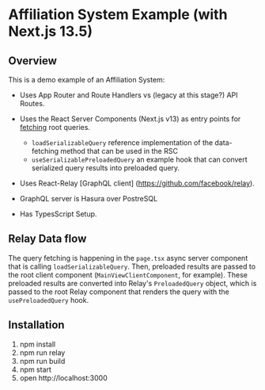 # Affiliation System Example (with Next.js 13.5)

## Overview

This is a demo example of an Affiliation System:

- Uses App Router and Route Handlers vs (legacy at this stage?) API Routes.

- Uses the React Server Components (Next.js v13) as entry points for [fetching](https://beta.nextjs.org/docs/data-fetching/fetching) root queries.

  - `loadSerializableQuery` reference implementation of the data-fetching method that can be used in the RSC
  - `useSerializablePreloadedQuery` an example hook that can convert serialized query results into preloaded query.

- Uses React-Relay [GraphQL client] (https://github.com/facebook/relay).

- GraphQL server is Hasura over PostreSQL

- Has TypesScript Setup.

## Relay Data flow

The query fetching is happening in the `page.tsx` async server component that is calling `loadSerializableQuery`. Then, preloaded results are passed to the root client component (`MainViewClientComponent`, for example). These preloaded results are converted into Relay's `PreloadedQuery` object, which is passed to the root Relay component that renders the query with the `usePreloadedQuery` hook.


## Installation

1. npm install
2. npm run relay
3. npm run build
4. npm start
5. open http://localhost:3000 
